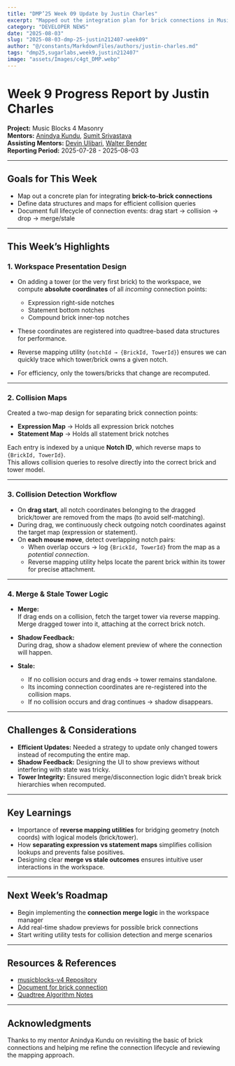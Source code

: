```yaml
---
title: "DMP’25 Week 09 Update by Justin Charles"
excerpt: "Mapped out the integration plan for brick connections in Music Blocks 4, including collision maps, detection workflow, and tower merge/stale strategies"
category: "DEVELOPER NEWS"
date: "2025-08-03"
slug: "2025-08-03-dmp-25-justin212407-week09"
author: "@/constants/MarkdownFiles/authors/justin-charles.md"
tags: "dmp25,sugarlabs,week9,justin212407"
image: "assets/Images/c4gt_DMP.webp"
---
```


<!-- markdownlint-disable -->

# Week 9 Progress Report by Justin Charles

**Project:** Music Blocks 4 Masonry  
**Mentors:** [Anindya Kundu](https://github.com/meganindya/), [Sumit Srivastava](https://github.com/sum2it)  
**Assisting Mentors:** [Devin Ulibari](https://github.com/pikurasa/), [Walter Bender](https://github.com/walterbender)  
**Reporting Period:** 2025-07-28 - 2025-08-03   

---

## Goals for This Week

- Map out a concrete plan for integrating **brick-to-brick connections**  
- Define data structures and maps for efficient collision queries  
- Document full lifecycle of connection events: drag start → collision → drop → merge/stale  

---

## This Week’s Highlights

### 1. **Workspace Presentation Design**

- On adding a tower (or the very first brick) to the workspace, we compute **absolute coordinates** of all *incoming* connection points:
  - Expression right-side notches  
  - Statement bottom notches  
  - Compound brick inner-top notches  

- These coordinates are registered into quadtree-based data structures for performance.  
- Reverse mapping utility (`notchId → {BrickId, TowerId}`) ensures we can quickly trace which tower/brick owns a given notch.  
- For efficiency, only the towers/bricks that change are recomputed.  

---

### 2. **Collision Maps**

Created a two-map design for separating brick connection points:  
- **Expression Map** → Holds all expression brick notches  
- **Statement Map** → Holds all statement brick notches  

Each entry is indexed by a unique **Notch ID**, which reverse maps to `{BrickId, TowerId}`.  
This allows collision queries to resolve directly into the correct brick and tower model.  

---

### 3. **Collision Detection Workflow**

- On **drag start**, all notch coordinates belonging to the dragged brick/tower are removed from the maps (to avoid self-matching).  
- During drag, we continuously check outgoing notch coordinates against the target map (expression or statement).  
- On **each mouse move**, detect overlapping notch pairs:
  - When overlap occurs → log `{BrickId, TowerId}` from the map as a *potential connection*.  
  - Reverse mapping utility helps locate the parent brick within its tower for precise attachment.  

---

### 4. **Merge & Stale Tower Logic**

- **Merge:**  
  If drag ends on a collision, fetch the target tower via reverse mapping. Merge dragged tower into it, attaching at the correct brick notch.  

- **Shadow Feedback:**  
  During drag, show a shadow element preview of where the connection will happen.  

- **Stale:**  
  - If no collision occurs and drag ends → tower remains standalone.  
  - Its incoming connection coordinates are re-registered into the collision maps.  
  - If no collision occurs and drag continues → shadow disappears.  

---

## Challenges & Considerations

- **Efficient Updates:** Needed a strategy to update only changed towers instead of recomputing the entire map.  
- **Shadow Feedback:** Designing the UI to show previews without interfering with state was tricky.  
- **Tower Integrity:** Ensured merge/disconnection logic didn’t break brick hierarchies when recomputed.  

---

## Key Learnings

- Importance of **reverse mapping utilities** for bridging geometry (notch coords) with logical models (brick/tower).  
- How **separating expression vs statement maps** simplifies collision lookups and prevents false positives.  
- Designing clear **merge vs stale outcomes** ensures intuitive user interactions in the workspace.  

---

## Next Week’s Roadmap

- Begin implementing the **connection merge logic** in the workspace manager  
- Add real-time shadow previews for possible brick connections  
- Start writing utility tests for collision detection and merge scenarios  

---

## Resources & References

- [musicblocks-v4 Repository](https://github.com/sugarlabs/musicblocks-v4)  
- [Document for brick connection](https://docs.google.com/document/d/1C0t4iSze2eDEv6lWbloK3MnvJgAa6HvmXmk2sQ0lCZs/edit?tab=t.wc31i1lo6mgp) 
- [Quadtree Algorithm Notes](https://en.wikipedia.org/wiki/Quadtree)  

---

## Acknowledgments

Thanks to my mentor Anindya Kundu on revisiting the basic of brick connections and helping me refine the connection lifecycle and reviewing the mapping approach. 
